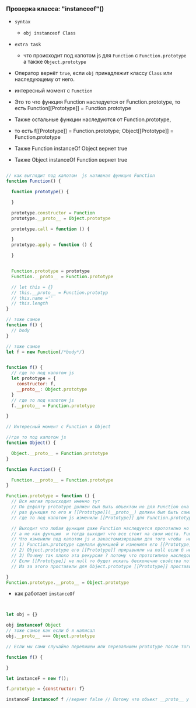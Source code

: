 ### Проверка класса: "instanceof"()

- `syntax`
    - `obj instanceof Class`

- `extra task`
    - что происходит под капотом js для `Function` с `Function.prototype` а также `Object.prototype`

- Оператор вернёт `true`, если `obj` принадлежит классу `Class` или наследующему от него.


- интересный момент c `Function`
- Это то что функция Function наследуется от Function.prototype, то есть Function[[Prototype]] = Function.prototype
- Также остальные функции наследуются от Function.prototype,
- то есть f[[Prototype]] = Function.prototype; Object[[Prototype]] = Function.prototype
- Также Function instanceOf Object вернет true
- Также Object instanceOf Function вернет true

```js

// как выглядит под капотом  js нативная функция Function
function Function() {

  function prototype() {

  }

  prototype.constructor = Function
  prototype.__proto__ = Object.prototype

  prototype.call = function () {

  }
  prototype.apply = function () {

  }


  Function.prototype = prototype
  Function.__proto__ = Function.prototype

  // let this = {}
  // this.__proto__ = Function.prototyp
  // this.name =''
  // this.length
}

// тоже самое 
function f() {
  // body
}

// тоже самое 
let f = new Function(/*body*/)


function f() {
  // где то под капотом js
  let prototype = {
    constructor: f,
    __proto__: Object.prototype
  }
  // где то под капотом js
  f.__proto__ = Function.prototype

}

// Интересный момент с Function и Object

//где то под капотом js
function Object() {

  Object.__proto__ = Function.prototype
}

function Function() {

  Function.__proto__ = Function.prototype
}

Function.prototype = function () {
  // Вся магия происходит именно тут
  // По дефолту prototype должен был быть объектом но для Function она почему то функция.
  // раз функция то его ж [[Prototype]](__proto__) должен был быть сама ж функция и тогда была б рекурсия
  // где то под капотом js изменили [[Prototype]] для Function.prototype и она теперь равна Object.prototype

  // Выходит что любая функция даже Function наследуется прототипно но Function.prototype и ее нужно рассматривать как объект,
  // а не как функцию  и тогда выходит что все стоит на свои места. Function.prototype это объект а значит его [[Prototype]](__proto__) равен Object.prototype 
  // Что изменили под капотом js и закастомизировали для того чтобы  нормально работало прототипное наследования 
  // 1) Function.prototype сделали функцией и изменили его [[Prototype]] c Function.prototype на Object.prototype как писал ранее. если б не сделали так то была б рекурсия
  // 2) Object.prototype его [[Prototype]] приравняли на null если б не сделали то была б опять рекурсия
  // 3) Почему так плохо эта рекурсия ? потому что прототипное наследования проверяет на null [[Prototype]]. 
  // Если [[Prototype]] не null то будет искать бесконечно свойства потому что видит что [[Prototype]] не нулл значит есть еще [[Prototype]] где возможно найдется свойства.
  // Из за этого проставили для Object.prototype [[Prototype]] проставили null. а для Function.prototype изменили [[Prototype]] c Function.prototype на Object.prototype     

}
Function.prototype.__proto__ = Object.prototype


```

- как работает `instanceOf`

```js


let obj = {}

obj instanceof Object
// тоже самое как если б я написал
obj.__proto__ === Object.prototype

// Если мы сами случайно перепишем или перезапишем prototype после того как создали инстанцию можно сломать логику instanceOf

function f() {

}

let instanceF = new f();

f.prototype = {constructor: f}

instanceF instanceof f //вернет false // Потому что объект __proto__ у instanceF другой чем объект protoype у функции f

```
